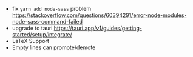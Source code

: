 - fix `yarn add node-sass` problem <https://stackoverflow.com/questions/60394291/error-node-modules-node-sass-command-failed>
- upgrade to tauri <https://tauri.app/v1/guides/getting-started/setup/integrate/>
- LaTeX Support
- Empty lines can promote/demote